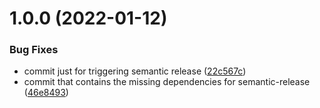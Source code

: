 # 1.0.0 (2022-01-12)


### Bug Fixes

* commit just for triggering semantic release ([22c567c](https://github.com/Thormod/lodgify-challenge/commit/22c567c6edffe39ca741a3b1231a03d0defb5378))
* commit that contains the  missing dependencies for semantic-release ([46e8493](https://github.com/Thormod/lodgify-challenge/commit/46e84932305a8e6f9a80af46c8f2a6a5da9769d1))
